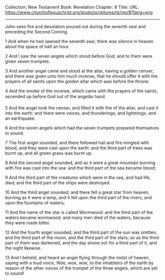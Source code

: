 Collection: New Testament
Book: Revelation
Chapter: 8
Title: 
URL: https://www.churchofjesuschrist.org/study/scriptures/nt/rev/8?lang=eng

---

John sees fire and desolation poured out during the seventh seal and preceding the Second Coming.

1 And when he had opened the seventh seal, there was silence in heaven about the space of half an hour.

2 And I saw the seven angels which stood before God; and to them were given seven trumpets.

3 And another angel came and stood at the altar, having a golden censer; and there was given unto him much incense, that he should offer it with the prayers of all saints upon the golden altar which was before the throne.

4 And the smoke of the incense, which came with the prayers of the saints, ascended up before God out of the angelâs hand.

5 And the angel took the censer, and filled it with fire of the altar, and cast it into the earth: and there were voices, and thunderings, and lightnings, and an earthquake.

6 And the seven angels which had the seven trumpets prepared themselves to sound.

7 The first angel sounded, and there followed hail and fire mingled with blood, and they were cast upon the earth: and the third part of trees was burnt up, and all green grass was burnt up.

8 And the second angel sounded, and as it were a great mountain burning with fire was cast into the sea: and the third part of the sea became blood;

9 And the third part of the creatures which were in the sea, and had life, died; and the third part of the ships were destroyed.

10 And the third angel sounded, and there fell a great star from heaven, burning as it were a lamp, and it fell upon the third part of the rivers, and upon the fountains of waters;

11 And the name of the star is called Wormwood: and the third part of the waters became wormwood; and many men died of the waters, because they were made bitter.

12 And the fourth angel sounded, and the third part of the sun was smitten, and the third part of the moon, and the third part of the stars; so as the third part of them was darkened, and the day shone not for a third part of it, and the night likewise.

13 And I beheld, and heard an angel flying through the midst of heaven, saying with a loud voice, Woe, woe, woe, to the inhabiters of the earth by reason of the other voices of the trumpet of the three angels, which are yet to sound!
